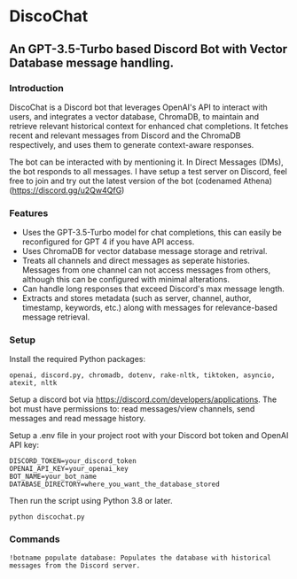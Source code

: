 # DiscoChat 
## An GPT-3.5-Turbo based Discord Bot with Vector Database message handling.

### Introduction
DiscoChat is a Discord bot that leverages OpenAI's API to interact with users, and integrates a vector database, ChromaDB, to maintain and retrieve relevant historical context for enhanced chat completions. It fetches recent and relevant messages from Discord and the ChromaDB respectively, and uses them to generate context-aware responses.

The bot can be interacted with by mentioning it. In Direct Messages (DMs), the bot responds to all messages. I have setup a test server on Discord, feel free to join and try out the latest version of the bot (codenamed Athena) (https://discord.gg/u2Qw4QfG)

### Features

- Uses the GPT-3.5-Turbo model for chat completions, this can easily be reconfigured for GPT 4 if you have API access.
- Uses ChromaDB for vector database message storage and retrival.
- Treats all channels and direct messages as seperate histories. Messages from one channel can not access messages from others, although this can be configured with minimal alterations.
- Can handle long responses that exceed Discord's max message length.
- Extracts and stores metadata (such as server, channel, author, timestamp, keywords, etc.) along with messages for relevance-based message retrieval.

### Setup

Install the required Python packages: 

    openai, discord.py, chromadb, dotenv, rake-nltk, tiktoken, asyncio, atexit, nltk

Setup a discord bot via https://discord.com/developers/applications. The bot must have permissions to: read messages/view channels, send messages and read message history.

Setup a .env file in your project root with your Discord bot token and OpenAI API key:

    DISCORD_TOKEN=your_discord_token
    OPENAI_API_KEY=your_openai_key
    BOT_NAME=your_bot_name
    DATABASE_DIRECTORY=where_you_want_the_database_stored

Then run the script using Python 3.8 or later.

    python discochat.py

### Commands

    !botname populate database: Populates the database with historical messages from the Discord server.


